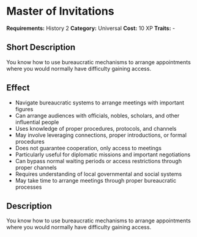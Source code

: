 # Master of Invitations

**Requirements:** History 2
**Category:** Universal
**Cost:** 10 XP
**Traits:** -


## Short Description
You know how to use bureaucratic mechanisms to arrange appointments where you would normally have difficulty gaining access.

## Effect
- Navigate bureaucratic systems to arrange meetings with important figures
- Can arrange audiences with officials, nobles, scholars, and other influential people
- Uses knowledge of proper procedures, protocols, and channels
- May involve leveraging connections, proper introductions, or formal procedures
- Does not guarantee cooperation, only access to meetings
- Particularly useful for diplomatic missions and important negotiations
- Can bypass normal waiting periods or access restrictions through proper channels
- Requires understanding of local governmental and social systems
- May take time to arrange meetings through proper bureaucratic processes

## Description
You know how to use bureaucratic mechanisms to arrange appointments where you would normally have difficulty gaining access.